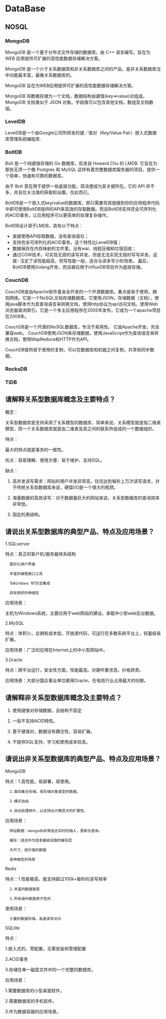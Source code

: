 # DataBase

## NOSQL
### MongoDB
MongoDB 是一个基于分布式文件存储的数据库。由 C++ 语言编写。旨在为 WEB 应用提供可扩展的高性能数据存储解决方案。

MongoDB 是一个介于关系数据库和非关系数据库之间的产品，是非关系数据库当中功能最丰富，最像关系数据库的。

MongoDB 旨在为WEB应用提供可扩展的高性能数据存储解决方案。

MongoDB 将数据存储为一个文档，数据结构由键值(key=>value)对组成。MongoDB 文档类似于 JSON 对象。字段值可以包含其他文档，数组及文档数组。
### LevelDB
LevelDB是一个由Google公司所研发的键／值对（Key/Value Pair）嵌入式数据库管理系统编程库.

### BoltDB
Bolt 是一个纯键值存储的 Go 数据库，启发自 Howard Chu 的 LMDB. 它旨在为那些无须一个像 Postgres 和 MySQL 这样有着完整数据库服务器的项目，提供一个简单，快速和可靠的数据库。

由于 Bolt 意在用于提供一些底层功能，简洁便成为其关键所在。它的 API 并不多，并且仅关注值的获取和设置。仅此而已。


BoltDB是一个嵌入式key/value的数据库，即只需要将其链接到你的应用程序代码中即可使用BoltDB提供的API来高效的存取数据。而且BoltDB支持完全可序列化的ACID事务，让应用程序可以更简单的处理复杂操作。

BoltDB设计源于LMDB，具有以下特点：

- 直接使用API存取数据，没有查询语句；
- 支持完全可序列化的ACID事务，这个特性比LevelDB强；
- 数据保存在内存映射的文件里。没有wal、线程压缩和垃圾回收；
- 通过COW技术，可实现无锁的读写并发，但是无法实现无锁的写写并发，这就- 注定了读性能超高，但写性能一般，适合与读多写少的场景。
最后，BoltDB使用Golang开发，而且被应用于influxDB项目作为底层存储。
### CouchDB

CouchDB是由Apache软件基金会开发的一个开源数据库。重点是易于使用，拥抱网络。它是一个NoSQL文档存储数据库。它使用JSON，存储数据（文档），使用java脚本作为其查询语言来转换文档，使用http协议为api访问文档，使用Web浏览器查询索引。它是一个多主应用程序在2005年发布，它成为一个apache项目在2008年。

CouchDB是一个开源的NoSQL数据库，专注于易用性。 它由Apache开发，完全兼容web。 CouchDB使用JSON来存储数据，使用JavaScript作为查询语言来转换文档，使用MapReduce和HTTP作为API。

CouchDB提供易于使用的复制，可以在数据库和机器之间复制，共享和同步数据。
### RocksDB

### TiDB

## 请解释关系型数据库概念及主要特点？

概念：

关系型数据库是支持采用了关系模型的数据库，简单来说，关系模型就是指二维表模型，而一个关系数据库就是由二维表及其之间的联系所组成的一个数据组织。

特点：

最大的特点就是事务的一致性。

优点：容易理解、使用方便、易于维护、支持SQL。

缺点：

1. 高并发读写需求：网站的用户并发非常高，往往达到每秒上万次读写请求，对于传统关系型数据库来说，硬盘I/O是一个很大的瓶颈。

2. 海量数据的高效读写：对于数据量巨大的网站来说，关系型数据库的查询效率非常低。

3. 固定的表结构。

 

## 请说出关系型数据库的典型产品、特点及应用场景？

1.SQLserver

特点：真正的客户机/服务器体系结构

      图形化用户界面

      丰富的编程接口工具

      与Windows NT完全集成

      具有很好的伸缩性

应用场景：

主机为Windows系统，主要应用于web网站的建设，承载中小型web后台数据。

2.MySQL

特点：体积小，总拥有成本低，开放源代码，可运行在多数系统平台上，轻量级易扩展。

应用场景：广泛的应用在Internet上的中小型网站中。

3.Oracle

特点：跨平台运行，安全性方面，性能最高。对硬件要求高，价格昂贵。

应用场景：大部分国企事业单位都用Oracle，在电信行业占用最大的份额。

 

## 请解释非关系型数据库概念及主要特点？

1.  使用键值对存储数据，且结构不固定

2. 一般不支持ACID特性。

3. 基于键值对，数据没有耦合性，容易扩展。

4. 不提供SQL支持，学习和使用成本较高。


## 请说出非关系型数据库的典型产品、特点及应用场景？

MongoDB

特点：1.高性能，易部署，易使用。

      2.面向集合存储，易存储对象类型的数据。

      3.模式自由

      4.自动处理碎片，以支持云计算层次的扩展性。

应用场景：

      网站数据：mongodb非常适合实时的插入，更新与查询。

      缓存：适合作为信息基础设施的缓存层

      大尺寸、低价值的数据

      高伸缩性的场景

Redis

特点：1.性能极高，能支持超过100k+每秒的读写频率

      2.丰富的数据类型

      3.所有操作都是原子性的

使用场景：

      少量的数据存储，高速读写访问

SQLlite

特点：

1.嵌入式的，零配置，无需安装和管理配置

2.ACID事务

3.存储在单一磁盘文件中的一个完整的数据库。

应用场景：

1.需要数据库的小型桌面软件。

2.需要数据库的手机软件。

3.作为数据容器的应用场景。